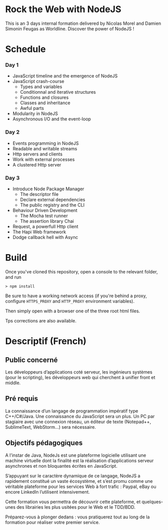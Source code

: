 # Rock the Web with NodeJS

This is an 3 days internal formation delivered by Nicolas Morel and Damien Simonin Feugas as Worldline.
Discover the power of NodeJS !


# Schedule

### Day 1

- JavaScript timeline and the emergence of NodeJS
- JavaScript crash-course
    - Types and variables
    - Conditionnal and iterative structures
    - Functions and closures
    - Classes and inheritance
    - Awful parts
- Modularity in NodeJS
- Asynchronous I/O and the event-loop

### Day 2

- Events programming in NodeJS
- Readable and writable streams
- Http servers and clients
- Work with external processes
- A clustered Http server

### Day 3

- Introduce Node Package Manager
    - The descriptor file
    - Declare external dependencies
    - The public registry and the CLI
- Behaviour Driven Development
    - The Mocha test runner
    - The assertion library Chai
- Request, a powerfull Http client
- The Hapi Web framework
- Dodge callback hell with Async


# Build

Once you've cloned this repository, open a console to the relevant folder, and run

    > npm install

Be sure to have a working network access (if you're behind a proxy, configure `HTTPS_PROXY` and `HTTP_PROXY` environment variables).

Then simply open with a browser one of the three root html files.

Tps corrections are also available.


# Descriptif (French)

## Public concerné

Les développeurs d’applications coté serveur, les ingénieurs systèmes (pour le scripting), les développeurs web qui cherchent à unifier front et middle.


## Pré requis

La connaissance d’un langage de programmation impératif type C++/C#/Java.
Une connaissance du JavaScript sera un plus.
Un PC par stagiaire avec une connexion réseau, un éditeur de texte (Notepad++, SublimeText, WebStorm...) sera nécessaire.


## Objectifs pédagogiques

A l’instar de Java, NodeJs est une plateforme logicielle utilisant une machine virtuelle dont la finalité est la réalisation d’applications serveur asynchrones et non bloquantes écrites en JavaScript.

S’appuyant sur le caractère dynamique de ce langage, NodeJS a rapidement constitué un vaste écosystème, et s’est promu comme une véritable plateforme pour les services Web à fort trafic : Paypal, eBay ou encore LinkedIn l’utilisent intensivement.

Cette formation vous permettra de découvrir cette plateforme, et quelques-unes des librairies les plus usitées pour le Web et  le TDD/BDD.

Préparez-vous à plonger dedans : vous pratiquerez tout au long de la formation pour réaliser votre premier service.
